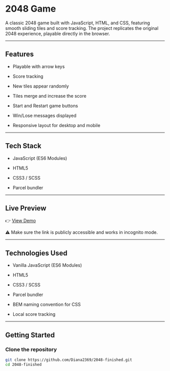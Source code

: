 # 2048 Game

A classic 2048 game built with JavaScript, HTML, and CSS, featuring smooth sliding tiles and score tracking.
The project replicates the original 2048 experience, playable directly in the browser.

--- 

## Features

- Playable with arrow keys

- Score tracking

- New tiles appear randomly

- Tiles merge and increase the score

- Start and Restart game buttons

- Win/Lose messages displayed

- Responsive layout for desktop and mobile

--- 

## Tech Stack

- JavaScript (ES6 Modules)

- HTML5

- CSS3 / SCSS

- Parcel bundler

--- 

## Live Preview

👉 [View Demo](https://github.com/Diana2369/2048-finished/)

⚠️ Make sure the link is publicly accessible and works in incognito mode.

--- 

## Technologies Used

- Vanilla JavaScript (ES6 Modules)

- HTML5

- CSS3 / SCSS

- Parcel bundler

- BEM naming convention for CSS

- Local score tracking

--- 

## Getting Started

### Clone the repository
```bash
git clone https://github.com/Diana2369/2048-finished.git
cd 2048-finished
